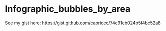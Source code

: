 # Infographic_bubbles_by_area
See my gist here: https://gist.github.com/capricec/74c91eb024b5f4bc52a8
